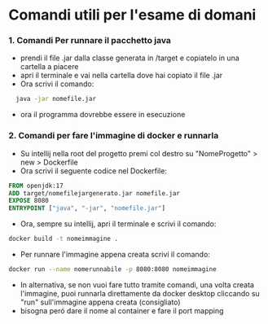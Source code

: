 # Comandi utili per l'esame di domani

### 1. Comandi Per runnare il pacchetto java

- prendi il file .jar dalla classe generata in /target e copiatelo in una cartella a piacere
- apri il terminale e vai nella cartella dove hai copiato il file .jar
- Ora scrivi il comando: 
```bash
  java -jar nomefile.jar 
  ```
- ora il programma dovrebbe essere in esecuzione


### 2. Comandi per fare l'immagine di docker e runnarla

- Su intellij nella root del progetto premi col destro su "NomeProgetto" > new > Dockerfile
- Ora scrivi il seguente codice nel Dockerfile:
```dockerfile
FROM openjdk:17
ADD target/nomefilejargenerato.jar nomefile.jar
EXPOSE 8080
ENTRYPOINT ["java", "-jar", "nomefile.jar"]
```
- Ora, sempre su intellij, apri il terminale e scrivi il comando:
```bash
docker build -t nomeimmagine .
```
- Per runnare l'immagine appena creata scrivi il comando:
```bash
docker run --name nomerunnabile -p 8080:8080 nomeimmagine
```

- In alternativa, se non vuoi fare tutto tramite comandi, una volta creata l'immagine, puoi runnarla direttamente da docker desktop cliccando su "run" sull'immagine appena creata (consigliato)
- bisogna peró dare il nome al container e fare il port mapping